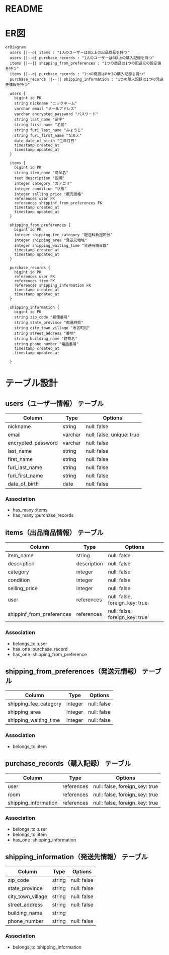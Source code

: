 # README

# ER図
```mermaid
erDiagram
  users ||--o{ items : "1人のユーザーは0以上の出品商品を持つ"
  users ||--o{ purchase_records : "1人のユーザーは0以上の購入記録を持つ"
  items ||--|| shipping_from_preferences : "1つの商品は1つの配送元の設定値を持つ"
  items ||--o| purchase_records : "1つの商品は0か1の購入記録を持つ"
  purchase_records ||--|| shipping_information : "1つの購入記録は1つの発送先情報を持つ"

  users {
    bigint id PK
    string nickname "ニックネーム"
    varchar email "メールアドレス"
    varchar encrypted_password "パスワード"
    string last_name "苗字"
    string first_name "名前"
    string furi_last_name "みょうじ"
    string furi_first_name "なまえ"
    date date_of_birth "生年月日"
    timestamp created_at
    timestamp updated_at
  }

  items {
    bigint id PK
    string item_name "商品名"
    text description "説明"
    integer category "カテゴリ"
    integer condition "状態"
    integer selling_price "販売価格"
    references user FK
    references shippinf_from_preferences FK
    timestamp created_at
    timestamp updated_at
  }

  shipping_from_preferences {
    bigint id PK
    integer shipping_fee_category "配送料負担区分"
    integer shipping_area "発送元地域"
    integer shipping_waiting_time "発送待機日数"
    timestamp created_at
    timestamp updated_at
  }

  purchase_records {
    bigint id PK
    references user FK
    references item FK
    references shipping_information FK
    timestamp created_at
    timestamp updated_at
  }

  shipping_information {
    bigint id PK
    string zip_code "郵便番号"
    string state_province "都道府県"
    string city_town_village "市区町村"
    string street_address "番地"
    string building_name "建物名"
    string phone_number "電話番号"
    timestamp created_at
    timestamp updated_at

  }
```

# テーブル設計

## users（ユーザー情報） テーブル

| Column             | Type    | Options     |
| ------------------ | ------- | ----------- |
| nickname           | string  | null: false |
| email              | varchar | null: false, unique: true |
| encrypted_password | varchar | null: false |
| last_name          | string  | null: false |
| first_name         | string  | null: false |
| furi_last_name     | string  | null: false |
| furi_first_name    | string  | null: false |
| date_of_birth      | date    | null: false |

### Association

- has_many :items
- has_many :purchase_records

## items（出品商品情報） テーブル

| Column                    | Type        | Options     |
| ------------------------- | ----------- | ----------- |
| item_name                 | string      | null: false |
| description               | description | null: false |
| category                  | integer     | null: false |
| condition                 | integer     | null: false |
| selling_price             | integer     | null: false |
| user                      | references  | null: false, foreign_key: true |
| shippinf_from_preferences | references  | null: false, foreign_key: true |

### Association

- belongs_to :user
- has_one :purchase_record
- has_one :shipping_from_preference

## shipping_from_preferences（発送元情報） テーブル

| Column                | Type    | Options     |
| --------------------- | ------- | ----------- |
| shipping_fee_category | integer | null: false |
| shipping_area         | integer | null: false |
| shipping_waiting_time | integer | null: false |

### Association

- belongs_to :item

## purchase_records（購入記録） テーブル

| Column               | Type       | Options                        |
| -------------------- | ---------- | ------------------------------ |
| user                 | references | null: false, foreign_key: true |
| room                 | references | null: false, foreign_key: true |
| shipping_information | references | null: false, foreign_key: true |

### Association

- belongs_to :user
- belongs_to :item
- has_one :shipping_information

## shipping_information（発送先情報） テーブル

| Column            | Type   | Options     |
| ----------------- | ------ | ----------- |
| zip_code          | string | null: false |
| state_province    | string | null: false |
| city_town_village | string | null: false |
| street_address    | string | null: false |
| building_name     | string |             |
| phone_number      | string | null: false |

### Association

- belongs_to :shipping_information
